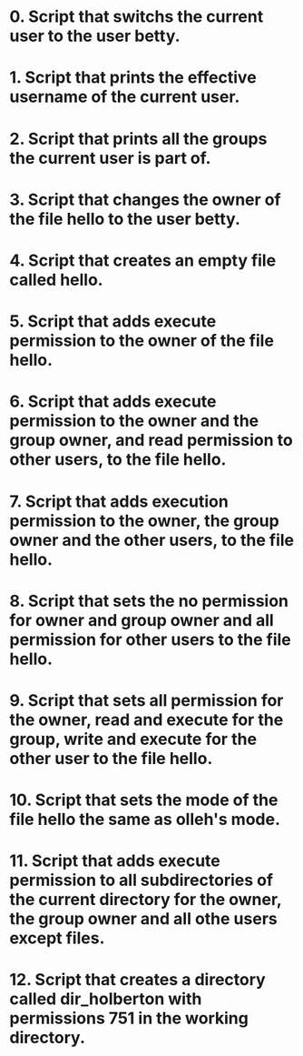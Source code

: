 # 0. Script that switchs the current user to the user betty.
# 1. Script that prints the effective username of the current user.
# 2. Script that prints all the groups the current user is part of.
# 3. Script that changes the owner of the file hello to the user betty.
# 4. Script that creates an empty file called hello.
# 5. Script that adds execute permission to the owner of the file hello.
# 6. Script that adds execute permission to the owner and the group owner, and read permission to other users, to the file hello.
# 7. Script that adds execution permission to the owner, the group owner and the other users, to the file hello.
# 8. Script that sets the no permission for owner and group owner and all permission for other users to the file hello.
# 9. Script that sets all permission for the owner, read and execute for the group, write and execute for the other user to the file hello.
# 10. Script that sets the mode of the file hello the same as olleh's mode.
# 11. Script that adds execute permission to all subdirectories of the current directory for the owner, the group owner and all othe users except files.
# 12. Script that creates a directory called dir_holberton with permissions 751 in the working directory. 

